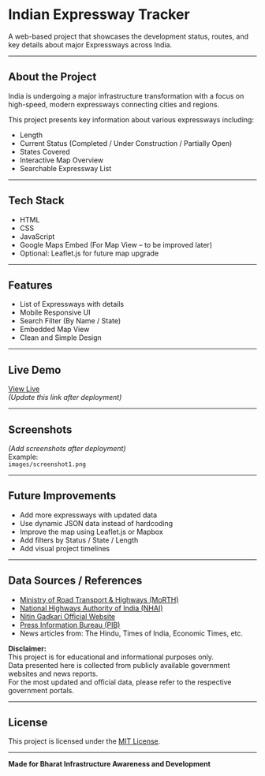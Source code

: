 # Indian Expressway Tracker

A web-based project that showcases the development status, routes, and key details about major Expressways across India.

---

## About the Project

India is undergoing a major infrastructure transformation with a focus on high-speed, modern expressways connecting cities and regions.

This project presents key information about various expressways including:

- Length
- Current Status (Completed / Under Construction / Partially Open)
- States Covered
- Interactive Map Overview
- Searchable Expressway List

---

## Tech Stack

- HTML
- CSS
- JavaScript
- Google Maps Embed (For Map View – to be improved later)
- Optional: Leaflet.js for future map upgrade

---

## Features

- List of Expressways with details
- Mobile Responsive UI
- Search Filter (By Name / State)
- Embedded Map View
- Clean and Simple Design

---

## Live Demo

[View Live](https://YourGitHubUsername.github.io/indian-expressway-tracker)  
*(Update this link after deployment)*

---

## Screenshots

*(Add screenshots after deployment)*  
Example:  
`images/screenshot1.png`

---

## Future Improvements

- Add more expressways with updated data
- Use dynamic JSON data instead of hardcoding
- Improve the map using Leaflet.js or Mapbox
- Add filters by Status / State / Length
- Add visual project timelines

---

## Data Sources / References

- [Ministry of Road Transport & Highways (MoRTH)](https://morth.nic.in)
- [National Highways Authority of India (NHAI)](https://nhai.gov.in)
- [Nitin Gadkari Official Website](https://nitin-gadkari.in)
- [Press Information Bureau (PIB)](https://pib.gov.in)
- News articles from: The Hindu, Times of India, Economic Times, etc.

**Disclaimer:**  
This project is for educational and informational purposes only.  
Data presented here is collected from publicly available government websites and news reports.  
For the most updated and official data, please refer to the respective government portals.

---

## License

This project is licensed under the [MIT License](LICENSE).

---

**Made for Bharat Infrastructure Awareness and Development**
